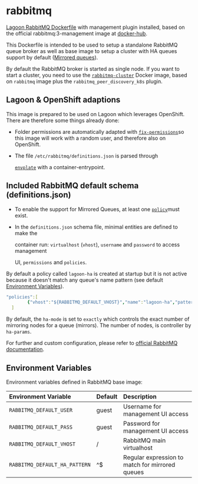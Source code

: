 # rabbitmq

[Lagoon RabbitMQ Dockerfile](https://github.com/amazeeio/lagoon/tree/master/images/rabbitmq) with management plugin installed, based on the official rabbitmq:3-management image at [docker-hub](https://hub.docker.com/_/rabbitmq).

This Dockerfile is intended to be used to setup a standalone RabbitMQ queue broker as well as base image to setup a cluster with HA queues support by default \([Mirrored queues](https://www.rabbitmq.com/ha.html)\).

By default the RabbitMQ broker is started as single node. If you want to start a cluster, you need to use the [`rabbitmq-cluster`](https://github.com/amazeeio/lagoon/blob/master/images/rabbitmq-cluster/Dockerfile) Docker image, based on `rabbitmq` image plus the `rabbitmq_peer_discovery_k8s` plugin.

## Lagoon & OpenShift adaptions

This image is prepared to be used on Lagoon which leverages OpenShift. There are therefore some things already done:

* Folder permissions are automatically adapted with [`fix-permissions`](https://github.com/sclorg/s2i-base-container/blob/master/core/root/usr/bin/fix-permissions)so this image will work with a random user, and therefore also on OpenShift.
* The file `/etc/rabbitmq/definitions.json` is parsed through

  [`envplate`](https://github.com/kreuzwerker/envplate) with a container-entrypoint.

## Included RabbitMQ default schema \(definitions.json\)

* To enable the support for Mirrored Queues, at least one [`policy`](https://www.rabbitmq.com/parameters.html#policies)must exist.
* In the `definitions.json` schema file, minimal entities are defined to make the

  container run: `virtualhost` \(`vhost`\), `username` and `password` to access management

  UI, `permissions` and `policies`.

By default a policy called `lagoon-ha` is created at startup but it is not active because it doesn't match any queue's name pattern \(see default [Environment Variables](../using-lagoon/environment-variables.md)\).

```yaml
"policies":[
        {"vhost":"${RABBITMQ_DEFAULT_VHOST}","name":"lagoon-ha","pattern":"${RABBITMQ_DEFAULT_HA_PATTERN}", "definition":{"ha-mode":"exactly","ha-params":2,"ha-sync-mode":"automatic","ha-sync-batch-size":5}}
  ]
```

By default, the `ha-mode` is set to `exactly` which controls the exact number of mirroring nodes for a queue \(mirrors\). The number of nodes, is controller by `ha-params`.

For further and custom configuration, please refer to [official RabbitMQ documentation](https://www.rabbitmq.com/ha.html).

## Environment Variables

Environment variables defined in RabbitMQ base image:

| Environment Variable | Default | Description |
| :--- | :--- | :--- |
| `RABBITMQ_DEFAULT_USER` | guest | Username for management UI access |
| `RABBITMQ_DEFAULT_PASS` | guest | Password for management UI access |
| `RABBITMQ_DEFAULT_VHOST` | / | RabbitMQ main virtualhost |
| `RABBITMQ_DEFAULT_HA_PATTERN` | ^$ | Regular expression to match for mirrored queues |

